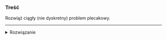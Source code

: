 ### Treść
Rozwiąż ciągły (nie dyskretny) problem plecakowy.

------
<details><summary>Rozwiązanie</summary>
<p>

